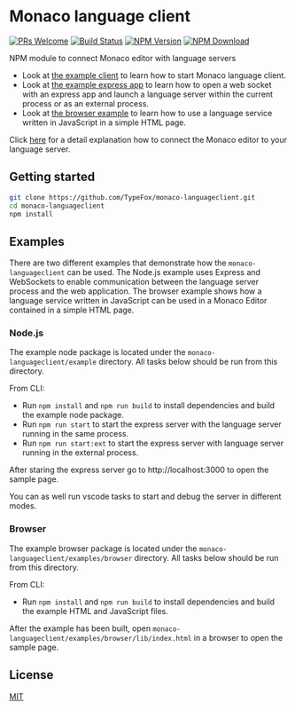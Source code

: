 # Monaco language client
[![PRs Welcome](https://img.shields.io/badge/PRs-welcome-brightgreen.svg?style=flat-square)](https://github.com/TypeFox/monaco-languageclient/labels/help%20wanted)
[![Build Status](https://travis-ci.org/TypeFox/monaco-languageclient.svg?branch=master)](https://travis-ci.org/TypeFox/monaco-languageclient)
[![NPM Version](https://img.shields.io/npm/v/monaco-languageclient.svg)](https://www.npmjs.com/package/monaco-languageclient)
[![NPM Download](https://img.shields.io/npm/dt/monaco-languageclient.svg)](https://www.npmjs.com/package/monaco-languageclient)

NPM module to connect Monaco editor with language servers

- Look at [the example client](https://github.com/TypeFox/monaco-languageclient/blob/master/example/src/client.ts) to learn how to start Monaco language client.
- Look at [the example express app](https://github.com/TypeFox/monaco-languageclient/blob/master/example/src/server.ts) to learn how to open a web socket with an express app and launch a language server within the current process or as an external process.
- Look at [the browser example](https://github.com/TypeFox/monaco-languageclient/blob/master/examples/browser/src/client.ts) to learn how to use a language service written in JavaScript in a simple HTML page.

Click [here](http://typefox.io/teaching-the-language-server-protocol-to-microsofts-monaco-editor) for a detail explanation how to connect the Monaco editor to your language server.

## Getting started

```bash
git clone https://github.com/TypeFox/monaco-languageclient.git
cd monaco-languageclient
npm install
```

## Examples

There are two different examples that demonstrate how the `monaco-languageclient` can be used. The Node.js example uses Express and WebSockets to enable communication between the language server process and the web application. The browser example shows how a language service written in JavaScript can be used in a Monaco Editor contained in a simple HTML page.

### Node.js

The example node package is located under the `monaco-languageclient/example` directory. All tasks below should be run from this directory.

From CLI:
- Run `npm install` and `npm run build` to install dependencies and build the example node package.
- Run `npm run start` to start the express server with the language server running in the same process.
- Run `npm run start:ext` to start the express server with language server running in the external process.

After staring the express server go to http://localhost:3000 to open the sample page.

You can as well run vscode tasks to start and debug the server in different modes.

### Browser

The example browser package is located under the `monaco-languageclient/examples/browser` directory. All tasks below should be run from this directory.

From CLI:
- Run `npm install` and `npm run build` to install dependencies and build the example HTML and JavaScript files.

After the example has been built, open `monaco-languageclient/examples/browser/lib/index.html` in a browser to open the sample page.

## License
[MIT](https://github.com/TypeFox/monaco-languageclient/blob/master/License.txt)
